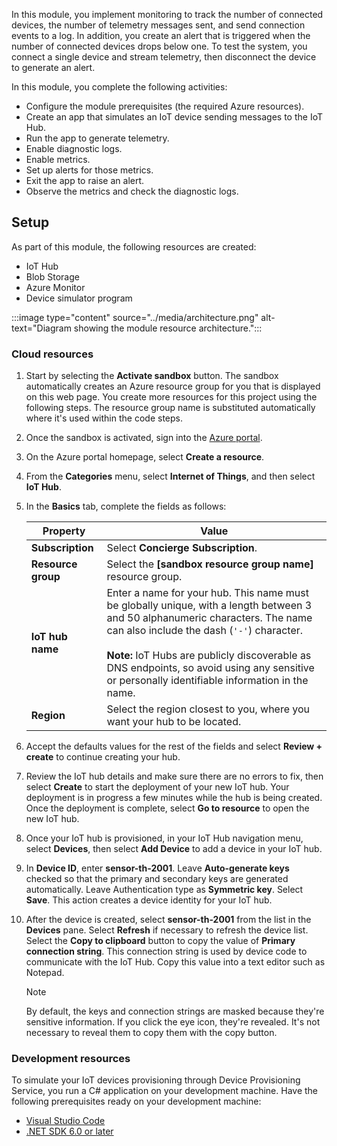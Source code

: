 In this module, you implement monitoring to track the number of connected devices, the number of telemetry messages sent, and send connection events to a log. In addition, you create an alert that is triggered when the number of connected devices drops below one. To test the system, you connect a single device and stream telemetry, then disconnect the device to generate an alert.

In this module, you complete the following activities:

* Configure the module prerequisites (the required Azure resources).
* Create an app that simulates an IoT device sending messages to the IoT Hub.
* Run the app to generate telemetry.
* Enable diagnostic logs.
* Enable metrics.
* Set up alerts for those metrics.
* Exit the app to raise an alert.
* Observe the metrics and check the diagnostic logs.

## Setup

As part of this module, the following resources are created:

* IoT Hub
* Blob Storage
* Azure Monitor
* Device simulator program

:::image type="content" source="../media/architecture.png" alt-text="Diagram showing the module resource architecture.":::

### Cloud resources

1. Start by selecting the **Activate sandbox** button. The sandbox automatically creates an Azure resource group for you that is displayed on this web page. You create more resources for this project using the following steps. The resource group name is substituted automatically where it's used within the code steps.

1. Once the sandbox is activated, sign into the [Azure portal](https://portal.azure.com/learn.docs.microsoft.com?azure-portal=true).

1. On the Azure portal homepage, select **Create a resource**.

1. From the **Categories** menu, select **Internet of Things**, and then select **IoT Hub**.

1. In the **Basics** tab, complete the fields as follows:

   | Property | Value |
   | ----- | ----- |
   | **Subscription** | Select **Concierge Subscription**. |
   | **Resource group** | Select the **<rgn>[sandbox resource group name]</rgn>** resource group. |
   | **IoT hub name** | Enter a name for your hub. This name must be globally unique, with a length between 3 and 50 alphanumeric characters. The name can also include the dash (`'-'`) character.<br><br>**Note:** IoT Hubs are publicly discoverable as DNS endpoints, so avoid using any sensitive or personally identifiable information in the name. |
   | **Region** | Select the region closest to you, where you want your hub to be located. |

1. Accept the defaults values for the rest of the fields and select **Review + create** to continue creating your hub.

1. Review the IoT hub details and make sure there are no errors to fix, then select **Create** to start the deployment of your new IoT hub. Your deployment is in progress a few minutes while the hub is being created. Once the deployment is complete, select **Go to resource** to open the new IoT hub.

1. Once your IoT hub is provisioned, in your IoT Hub navigation menu, select **Devices**, then select **Add Device** to add a device in your IoT hub.

1. In **Device ID**, enter **sensor-th-2001**. Leave **Auto-generate keys** checked so that the primary and secondary keys are generated automatically. Leave Authentication type as **Symmetric key**. Select **Save**. This action creates a device identity for your IoT hub.

1. After the device is created, select **sensor-th-2001** from the list in the **Devices** pane. Select **Refresh** if necessary to refresh the device list. Select the **Copy to clipboard** button to copy the value of **Primary connection string**. This connection string is used by device code to communicate with the IoT Hub. Copy this value into a text editor such as Notepad.

    > [!NOTE]
    > By default, the keys and connection strings are masked because they're sensitive information. If you click the eye icon, they're revealed. It's not necessary to reveal them to copy them with the copy button.

### Development resources

To simulate your IoT devices provisioning through Device Provisioning Service, you run a C# application on your development machine. Have the following prerequisites ready on your development machine:

* [Visual Studio Code](https://code.visualstudio.com/download)
* [.NET SDK 6.0 or later](https://dotnet.microsoft.com/download)
